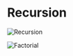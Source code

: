 # Recursion

![Recursion](https://upload.wikimedia.org/wikipedia/commons/thumb/4/45/Sierpinski_triangle.svg/250px-Sierpinski_triangle.svg.png)

![Factorial](https://media.cheggcdn.com/media/9dd/9dd5626a-e0a5-49a8-9674-2c1f4e25658b/phpaHpFWs)